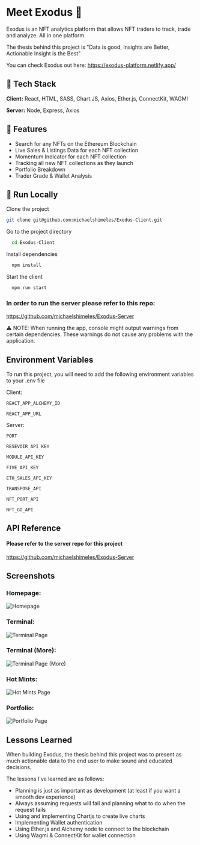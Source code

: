 # Meet Exodus 🧠

Exodus is an NFT analytics platform that allows NFT traders to track, trade and analyze. All in one platform.

The thesis behind this project is "Data is good, Insights are Better, Actionable Insight is the Best" 

You can check Exodus out here: https://exodus-platform.netlify.app/

## 👾 Tech Stack

**Client:** React, HTML, SASS, Chart.JS, Axios, Ether.js, ConnectKit, WAGMI

**Server:** Node, Express, Axios


## 🎯 Features

- Search for any NFTs on the Ethereum Blockchain
- Live Sales & Listings Data for each NFT collection
- Momentum Indicator for each NFT collection
- Tracking all new NFT collections as they launch 
- Portfolio Breakdown
- Trader Grade & Wallet Analysis


## 🏃 Run Locally

Clone the project

```bash
git clone git@github.com:michaelshimeles/Exodus-Client.git
```

Go to the project directory

```bash
  cd Exodus-Client
```

Install dependencies

```bash
  npm install
```
Start the client

```bash
  npm run start
```

### In order to run the server please refer to this repo:

https://github.com/michaelshimeles/Exodus-Server

⚠️ NOTE: When running the app, console might output warnings from certain dependencies. These warnings do not cause any problems with the application.

## Environment Variables

To run this project, you will need to add the following environment variables to your .env file

Client:

`REACT_APP_ALCHEMY_ID`

`REACT_APP_URL`

Server:

`PORT`

`RESEVOIR_API_KEY`

`MODULE_API_KEY`

`FIVE_API_KEY`

`ETH_SALES_API_KEY`

`TRANSPOSE_API`

`NFT_PORT_API`

`NFT_GO_API`

## API Reference

#### Please refer to the server repo for this project

https://github.com/michaelshimeles/Exodus-Server


## Screenshots

### Homepage:
![Homepage](https://user-images.githubusercontent.com/69605071/207727873-c7ece8d2-354b-4593-829d-5ff4ebdd73f9.png)

### Terminal:
![Terminal Page](https://user-images.githubusercontent.com/69605071/207727880-4eef6076-eb6b-402d-be4d-3973556499b3.png)

### Terminal (More):
![Terminal Page (More)](https://user-images.githubusercontent.com/69605071/207727868-66f8e88b-d8a7-46cf-a5fc-f07fd06b607a.png)

### Hot Mints:
![Hot Mints Page](https://user-images.githubusercontent.com/69605071/207727877-f10c0771-7310-46f3-8ae0-358a5f73beae.png)

### Portfolio:
![Portfolio Page](https://user-images.githubusercontent.com/69605071/207727878-948b4396-0a83-43d4-849d-ce782f1b6468.png)
## Lessons Learned

When building Exodus, the thesis behind this project was to present as much actionable data to the end user to make sound and educated decisions.

The lessons I've learned are as follows:

- Planning is just as important as development (at least if you want a smooth dev experience)
- Always assuming requests will fail and planning what to do when the request fails 
- Using and implementing Chartjs to create live charts
- Implementing Wallet authentication
- Using Ether.js and Alchemy node to connect to the blockchain
- Using Wagmi & ConnectKit for wallet connection